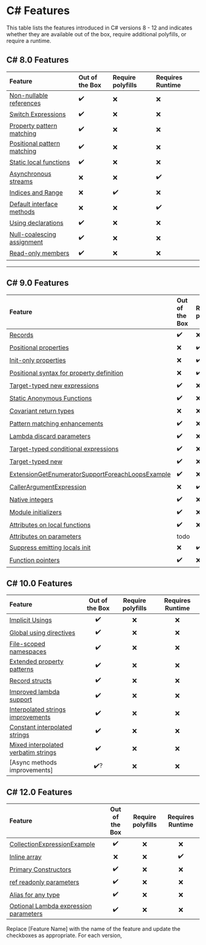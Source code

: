 # C# Features

This table lists the features introduced in C# versions 8 - 12 and indicates whether they are available out of the
box, require additional polyfills, or require a runtime.

## C# 8.0 Features

| Feature                                                                                                      | Out of the Box | Require polyfills | Requires Runtime |
|:-------------------------------------------------------------------------------------------------------------|:---------------|:------------------|:-----------------|
| [Non-nullable references](./Polysharp.Playground.CSharp8.CompilerOnly/NullableExample.cs)                    | ✔️             | ️❌               | ❌                |
| [Switch Expressions](./Polysharp.Playground.CSharp8.CompilerOnly/SwitchExpressionsExample.cs)                | ✔️             | ❌                | ❌                |
| [Property pattern matching](./Polysharp.Playground.CSharp8.CompilerOnly/PropertyPatternMatchingExample.cs)          | ✔️             | ❌                | ❌                |
| [Positional pattern matching](./Polysharp.Playground.CSharp8.CompilerOnly/PositionalPatternMatchingExample.cs)          | ✔️             | ❌                | ❌                |
| [Static local functions](./Polysharp.Playground.CSharp8.CompilerOnly/StaticLocalFunctionExample.cs)          | ✔️             | ❌               | ❌                |
| [Asynchronous streams](./Polysharp.Playground.CSharp8.RequireRuntime/AsyncStreamExample.cs)                  | ❌             | ❌                | ✔️                |
| [Indices and Range](./Polysharp.Playground.CSharp8.RequirePolyfills/IndicesAndRangesExample.cs)              | ❌          | ✔️               | ❌                |
| [Default interface methods](./Polysharp.Playground.CSharp8.RequireRuntime/DefaultInterfaceMethodsExample.cs) | ❌              | ❌                 | ✔️               |
| [Using declarations](./Polysharp.Playground.CSharp8.CompilerOnly/UsingDeclarationExample.cs)                 | ✔️             | ️❌               | ❌                |
| [Null-coalescing assignment](./Polysharp.Playground.CSharp8.CompilerOnly/NullCoalescingAssignmentExample.cs) | ✔️             | ️❌               | ❌                |
| [Read-only members](./Polysharp.Playground.CSharp8.CompilerOnly/ReadonlyMembersExample.cs)                   |  ✔️            | ❌                | ❌         |
- - - 

## C# 9.0 Features

| Feature                                                                                                                                             | Out of the Box | Require polyfills | Requires Runtime |
|:----------------------------------------------------------------------------------------------------------------------------------------------------|:---------------|:------------------|:-----------------|
| [Records](./Polysharp.Playground.CSharp9.CompilerOnly/RecordsExample.cs)                                                                            | ✔️             | ️❌               | ❌                |   | ❌              | ✔️                    | ❌                |
| [Positional properties](./Polysharp.Playground.CSharp9.RequirePolyfills/PositionalPropertiesExample.cs)                                             | ❌              | ✔️                | ❌                |   | ❌              | ✔️                    | ❌                |
| [Init-only properties](./Polysharp.Playground.CSharp9.RequirePolyfills/InitOnlySettersExample.cs)                                                   | ❌              | ✔️                | ❌                |
| [Positional syntax for property definition](./Polysharp.Playground.CSharp9.RequirePolyfills/RecordsExample.cs)                                      | ❌              | ✔️                | ❌                |
| [Target-typed new expressions](./Polysharp.Playground.CSharp9.CompilerOnly/TargetTypedNewExpressionExample.cs)                                      | ✔️             | ❌                 | ❌                |
| [Static Anonymous Functions](./Polysharp.Playground.CSharp9.CompilerOnly/StaticAnonymousFunctionsExample.cs)                                        | ✔️             | ❌                 | ❌                |
| [Covariant return types](./Polysharp.Playground.CSharp9.RequireRuntime/CovariantReturnTypesExample.cs)                                              | ❌              | ❌                 | ✔️               |
| [Pattern matching enhancements](./Polysharp.Playground.CSharp9.CompilerOnly/PatternMatchingEnhancements.cs)                                         | ✔️             | ❌                 | ❌                |
| [Lambda discard parameters](./Polysharp.Playground.CSharp9.CompilerOnly/LambdaDiscardParametersExample.cs)                                          | ✔️             | ❌                 | ❌                |
| [Target-typed conditional expressions](./Polysharp.Playground.CSharp9.CompilerOnly/TargetTypedConditionalExpressionsExample.cs)                     | ✔️             | ❌                 | ❌                |
| [Target-typed new](./Polysharp.Playground.CSharp9.CompilerOnly/TargetTypedNewExpressionExample.cs)                                                  | ✔️             | ❌                 | ❌                |
| [ExtensionGetEnumeratorSupportForeachLoopsExample](./Polysharp.Playground.CSharp9.CompilerOnly/ExtensionGetEnumeratorSupportForeachLoopsExample.cs) | ✔️             | ❌                 | ❌                |
| [CallerArgumentExpression](./Polysharp.Playground.CSharp9.RequirePolyfills/CallerArgumentExpressionExample.cs)                                      | ❌              | ✔️                | ❌                |
| [Native integers](./Polysharp.Playground.CSharp9.CompilerOnly/PointersFeatures/NativeIntegersExample.cs)                                            | ✔️             | ❌                 | ❌                |
| [Module initializers](./Polysharp.Playground.CSharp9.RequirePolyfills/ModuleInitializerExample.cs)                                                  | ✔️             | ❌                 | ❌                |
| [Attributes on local functions](./Polysharp.Playground.CSharp9.CompilerOnly/AttributeOnLocalFunctionsExample.cs)                                    | ✔️             | ❌                 | ❌                |
| [Attributes on parameters](./Polysharp.Playground.CSharp8.CompilerOnly/AttributesOnParametersExample.cs)                                            | todo           |
| [Suppress emitting locals init](./Polysharp.Playground.CSharp9.RequirePolyfills/SuppressEmittingLocalInitExample.cs)                                | ❌              | ✔️                | ❌                |
| [Function pointers](./Polysharp.Playground.CSharp9.CompilerOnly/PointersFeatures/FunctionPointerExample.cs)                                         | ✔️             | ❌                 | ❌                |

## C# 10.0 Features
| Feature                                                                                                                       | Out of the Box | Require polyfills | Requires Runtime |
|:------------------------------------------------------------------------------------------------------------------------------|:--------------:|:---------------------:|:----------------:|
| [Implicit Usings](./Polysharp.Playground.CSharp10.CompilerOnly/ImplicitUsingExample.cs)                                       |       ✔️       |           ❌           |        ❌         |
| [Global using directives](./Polysharp.Playground.CSharp10.CompilerOnly/GlobalUsingsExample.cs)                                |       ✔️       |           ❌           |        ❌         |
| [File-scoped namespaces](./Polysharp.Playground.CSharp10.CompilerOnly/FileScopedNamespaceExample.cs)                          |       ✔️       |           ❌           |        ❌         |
| [Extended property patterns](./Polysharp.Playground.CSharp10.CompilerOnly/ExtendedPropertyPatternsExample.cs)                 |       ✔️       |           ❌           |        ❌         |
| [Record structs](./Polysharp.Playground.CSharp10.CompilerOnly/RecordStructExample.cs)                                         |       ✔️       |           ❌           |        ❌         |
| [Improved lambda support](./Polysharp.Playground.CSharp10.CompilerOnly/LambdaSupportExample.cs)                               |       ✔️       |           ❌           |        ❌         |
| [Interpolated strings improvements](./Polysharp.Playground.CSharp10.CompilerOnly/InterpolatedStringImprovements.cs)           |       ✔️       |           ❌           |        ❌         |
| [Constant interpolated strings](./Polysharp.Playground.CSharp10.CompilerOnly/ConstantInterpolatedStringExample.cs)            |       ✔️       |           ❌           |        ❌         |
| [Mixed interpolated verbatim strings](./Polysharp.Playground.CSharp10.CompilerOnly/MixedInterpolatedVerbatimStringExample.cs) |       ✔️       |           ❌           |        ❌         |
| [Async methods improvements]                                                                                                  |      ✔️?       |           ❌           |        ❌         |

## C# 12.0 Features
| Feature                                                                                                                            | Out of the Box | Require polyfills | Requires Runtime |
|:-----------------------------------------------------------------------------------------------------------------------------------|:--------------:|:-----------------:|:----------------:|
| [CollectionExpressionExample](./Polysharp.Playground.CSharp12.CompilerOnly/CollectionExpressionExample.cs)                        |       ✔️       |         ❌         |        ❌         |
| [Inline array](./Polysharp.Playground.CSharp12.RequireRuntime/InlineArraysExample.cs)                                              |        ❌          |         ❌         |       ✔️       |
| [Primary Constructors](./Polysharp.Playground.CSharp12.CompilerOnly/PrimaryConstructorsExample.cs)                                 |       ✔️       |         ❌         |        ❌         |
| [ref readonly parameters](./Polysharp.Playground.CSharp12.CompilerOnly/RefReadonlyParameterExample.cs)                             |       ✔️       |         ❌         |        ❌         |
| [Alias for any type](./Polysharp.Playground.CSharp12.CompilerOnly/AliasAnyTypeExample.cs)                                          |       ✔️       |         ❌         |        ❌         |
| [Optional Lambda expression parameters](./Polysharp.Playground.CSharp12.CompilerOnly/OptionalLambdaExpressionParametersExample.cs) |       ✔️       |         ❌         |        ❌         |

Replace [Feature Name] with the name of the feature and update the checkboxes as appropriate. For each version,